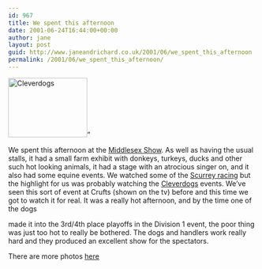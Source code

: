 ```yaml
---
id: 967
title: We spent this afternoon
date: 2001-06-24T16:44:00+00:00
author: jane
layout: post
guid: http://www.janeandrichard.co.uk/2001/06/we_spent_this_afternoon
permalink: /2001/06/we_spent_this_afternoon/
---
```

<img src="http://v1.janeandrichard.co.uk/blog/img/showdog3tn.jpg" width="160" height="120" alt="Cleverdogs" />&#8221; 

We spent this afternoon at the [Middlesex Show](http://www.middlesexshow.com). As well as having the usual stalls, it had a small farm exhibit with donkeys, turkeys, ducks and other such hot looking animals, it had a stage with an atrocious singer on, and it also had some equine events. We watched some of the [Scurrey racing](http://www.middlesexshow.com/areas/equine.htm#Scurry) but the highlight for us was probably watching the [Cleverdogs](http://members.aol.com/moderndogs/home.htm) events. We&#8217;ve seen this sort of event at Crufts (shown on the tv) before and this time we got to watch it for real. It was a really hot afternoon, and by the time one of the dogs
  
made it into the 3rd/4th place playoffs in the Division 1 event, the poor thing was just too hot to really be bothered. The dogs and handlers work really hard and they produced an excellent show for the spectators.

There are more photos [here](http://v1.janeandrichard.co.uk/eyemodule/middlesexshow.html)